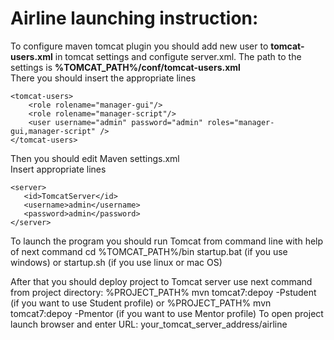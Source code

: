# Airline launching instruction:

To configure maven tomcat plugin you should add new user to  <strong>tomcat-users.xml</strong> in tomcat settings and configute server.xml.
The path to the settings is <strong>%TOMCAT_PATH%/conf/tomcat-users.xml</strong><br>
There you should insert the appropriate lines

	<tomcat-users>
		<role rolename="manager-gui"/>  
        <role rolename="manager-script"/>   
        <user username="admin" password="admin" roles="manager-gui,manager-script" />
	</tomcat-users>
	
Then you should edit Maven settings.xml<br>
Insert appropriate lines<br>

	<server>
       <id>TomcatServer</id>
       <username>admin</username>
       <password>admin</password>
    </server>	
To launch the program you should run Tomcat from command line with help of next command
	cd %TOMCAT_PATH%/bin
	startup.bat (if you use windows)
	 or 
	 startup.sh	(if you use linux or mac OS)
	 
After that you should deploy project to Tomcat server
use next command from project directory:
	%PROJECT_PATH% mvn tomcat7:depoy -Pstudent 	 (if you want to use Student profile)
or
	%PROJECT_PATH% mvn tomcat7:depoy -Pmentor 	 (if you want to use Mentor profile)
To open project launch browser and enter URL: your_tomcat_server_address/airline
	
